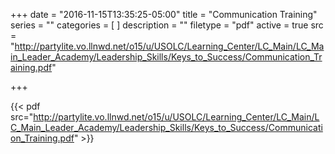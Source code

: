 +++
date = "2016-11-15T13:35:25-05:00"
title = "Communication Training"
series = ""
categories = [
]
description = ""
filetype = "pdf"
active = true
src = "http://partylite.vo.llnwd.net/o15/u/USOLC/Learning_Center/LC_Main/LC_Main_Leader_Academy/Leadership_Skills/Keys_to_Success/Communication_Training.pdf"

+++

{{< pdf src="http://partylite.vo.llnwd.net/o15/u/USOLC/Learning_Center/LC_Main/LC_Main_Leader_Academy/Leadership_Skills/Keys_to_Success/Communication_Training.pdf" >}}
